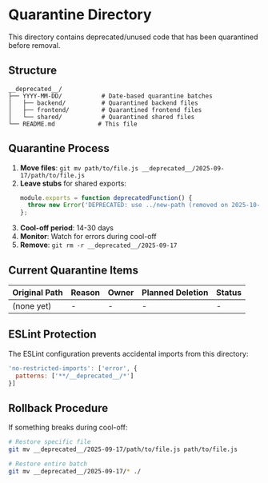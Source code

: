 # Quarantine Directory

This directory contains deprecated/unused code that has been quarantined before removal.

## Structure

```
__deprecated__/
├── YYYY-MM-DD/           # Date-based quarantine batches
│   ├── backend/          # Quarantined backend files
│   ├── frontend/         # Quarantined frontend files
│   └── shared/           # Quarantined shared files
└── README.md            # This file
```

## Quarantine Process

1. **Move files**: `git mv path/to/file.js __deprecated__/2025-09-17/path/to/file.js`
2. **Leave stubs** for shared exports:
   ```javascript
   module.exports = function deprecatedFunction() {
     throw new Error('DEPRECATED: use ../new-path (removed on 2025-10-01)');
   };
   ```
3. **Cool-off period**: 14-30 days
4. **Monitor**: Watch for errors during cool-off
5. **Remove**: `git rm -r __deprecated__/2025-09-17`

## Current Quarantine Items

| Original Path | Reason | Owner | Planned Deletion | Status |
|---------------|--------|-------|------------------|--------|
| (none yet)    | -      | -     | -                | -      |

## ESLint Protection

The ESLint configuration prevents accidental imports from this directory:

```javascript
'no-restricted-imports': ['error', { 
  patterns: ['**/__deprecated__/*'] 
}]
```

## Rollback Procedure

If something breaks during cool-off:

```bash
# Restore specific file
git mv __deprecated__/2025-09-17/path/to/file.js path/to/file.js

# Restore entire batch
git mv __deprecated__/2025-09-17/* ./
```
